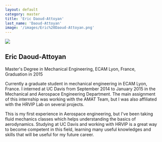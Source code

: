 ```yaml
---
layout: default
category: master
title: 'Eric Daoud-Attoyan'
last_name: 'Daoud-Attoyan'
image: '/images/Eric%20Daoud-Attoyan.png'
---
```


<img src="{{ page.image }}">

<h2 class="team-title">Eric Daoud-Attoyan</h2>
<h4 class="team-position"></h4>
<p>Master's Degree in Mechanical Engineering, ECAM Lyon, France, Graduation in 2015</p>
<p>Currently a graduate student in mechanical engineering in ECAM Lyon, France. I interned at UC Davis from September 2014 to January 2015 in the Mechanical and Aerospace Engineering Department. The main assignment of this internship was working with the AMAT Team, but I was also affiliated with the HRVIP Lab on several projects.</p>
<p>This is my first experience in Aerospace engineering, but I've been taking fluid mechanics classes which helps understanding the basics of aerodynamics. Studying at UC Davis and working with HRVIP is a great way to become competent in this field, learning many useful knowledges and skills that will be useful for my future career.</p>
<ul class="team-member-other-info"></ul>